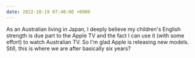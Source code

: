 ```yaml
---
date: 2022-10-19 07:40:00 +0900
---
```


As an Australian living in Japan, I deeply believe my children's English strength is due part to the Apple TV and the fact I can use it (with some effort) to watch Australian TV. So I'm glad Apple is releasing new models. Still, this is where we are after basically six years?
